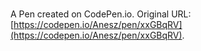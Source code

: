 # 

A Pen created on CodePen.io. Original URL: [https://codepen.io/Anesz/pen/xxGBqRV](https://codepen.io/Anesz/pen/xxGBqRV).


